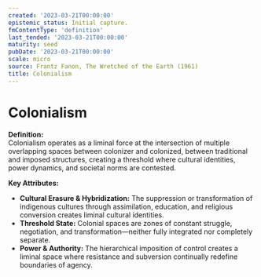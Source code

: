 ```yaml
---
created: '2023-03-21T00:00:00'
epistemic_status: Initial capture.
fmContentType: 'definition'
last_tended: '2023-03-21T00:00:00'
maturity: seed
pubDate: '2023-03-21T00:00:00'
scale: micro
source: Frantz Fanon, The Wretched of the Earth (1961)
title: Colonialism
---
```


# Colonialism

**Definition:**  
Colonialism operates as a liminal force at the intersection of multiple overlapping spaces between colonizer and colonized, between traditional and imposed structures, creating a threshold where cultural identities, power dynamics, and societal norms are contested.

**Key Attributes:**  
- **Cultural Erasure & Hybridization:** The suppression or transformation of indigenous cultures through assimilation, education, and religious conversion creates liminal cultural identities.  
- **Threshold State:** Colonial spaces are zones of constant struggle, negotiation, and transformation—neither fully integrated nor completely separate.  
- **Power & Authority:** The hierarchical imposition of control creates a liminal space where resistance and subversion continually redefine boundaries of agency.
